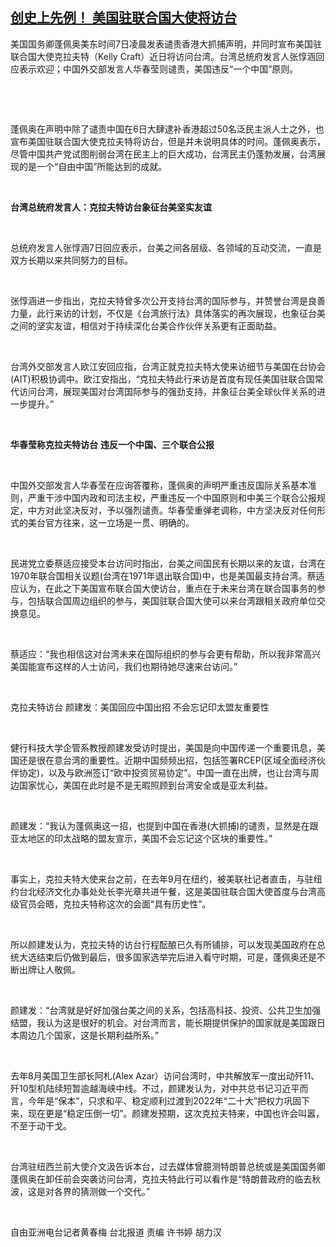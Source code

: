 <!--1610016924000-->
[创史上先例！ 美国驻联合国大使将访台](https://www.rfa.org/mandarin/yataibaodao/hcm-01072021055510.html)
------

<p>美国国务卿蓬佩奥美东时间7日凌晨发表谴责香港大抓捕声明，并同时宣布美国驻联合国大使克拉夫特（Kelly Craft）近日将访问台湾。台湾总统府发言人张惇涵回应表示欢迎；中国外交部发言人华春莹则谴责，美国违反“一个中国”原则。</p><p> </p><p> </p><p>蓬佩奥在声明中除了谴责中国在6日大肆逮补香港超过50名泛民主派人士之外，也宣布美国驻联合国大使克拉夫特将访台，但是并未说明具体的时间。蓬佩奥表示，尽管中国共产党试图削弱台湾在民主上的巨大成功，台湾民主仍蓬勃发展，台湾展现的是一个“自由中国”所能达到的成就。</p><p> </p><p><strong>台湾总统府发言人：克拉夫特访台象征台美坚实友谊</strong></p><p> </p><p>总统府发言人张惇涵7日回应表示，台美之间各层级、各领域的互动交流，一直是双方长期以来共同努力的目标。</p><p> </p><p>张惇涵进一步指出，克拉夫特曾多次公开支持台湾的国际参与，并赞誉台湾是良善力量，此行来访的计划，不仅是《台湾旅行法》具体落实的再次展现，也象征台美之间的坚实友谊，相信对于持续深化台美合作伙伴关系更有正面助益。</p><p> </p><p>台湾外交部发言人欧江安回应指，台湾正就克拉夫特大使来访细节与美国在台协会(AIT)积极协调中。欧江安指出，“克拉夫特此行来访是首度有现任美国驻联合国常代访问台湾，展现美国对台湾国际参与的强劲支持，并象征台美全球伙伴关系的进一步提升。”</p><p> </p><p><strong>华春莹称克拉夫特访台</strong> <strong>违反一个中国、三个联合公报</strong></p><p> </p><p>中国外交部发言人华春莹在应询答覆称，蓬佩奥的声明严重违反国际关系基本准则，严重干涉中国内政和司法主权，严重违反一个中国原则和中美三个联合公报规定，中方对此坚决反对，予以强烈谴责。华春莹重弹老调称，中方坚决反对任何形式的美台官方往来，这一立场是一贯、明确的。</p><p> </p><p>民进党立委蔡适应接受本台访问时指出，台美之间国民有长期以来的友谊，台湾在1970年联合国相关议题(台湾在1971年退出联合国)中，也是美国最支持台湾。蔡适应认为，在此之下美国宣布联合国大使访台，重点在于未来台湾在联合国事务的参与，包括联合国周边组织的参与，美国驻联合国大使可以来台湾跟相关政府单位交换意见。</p><p> </p><p>蔡适应：“我也相信这对台湾未来在国际组织的参与会更有帮助，所以我非常高兴美国能宣布这样的人士访问，我们也期待她尽速来台访问。”</p><p> </p><p>克拉夫特访台 颜建发：美国回应中国出招 不会忘记印太盟友重要性</p><p> </p><p>健行科技大学企管系教授颜建发受访时提出，美国是向中国传递一个重要讯息，美国还是很在意台湾的重要性。近期中国频频出招，包括签署RCEP(区域全面经济伙伴协定)，以及与欧洲签订“欧中投资贸易协定”。中国一直在出牌，也让台湾与周边国家忧心，美国在此时是不是无暇照顾到台湾安全或是亚太利益。</p><p> </p><p>颜建发：“我认为蓬佩奥这一招，也提到中国在香港(大抓捕)的谴责，显然是在跟亚太地区的印太战略的盟友宣示，美国不会忘记这个区块的重要性。”</p><p> </p><p>事实上，克拉夫特大使来台之前，在去年9月在纽约，被美联社记者直击，与驻纽约台北经济文化办事处处长李光章共进午餐，这是美国驻联合国大使首度与台湾高级官员会晤，克拉夫特称这次的会面“具有历史性”。</p><p> </p><p>所以颜建发认为，克拉夫特的访台行程酝酿已久有所铺排，可以发现美国政府在总统大选结束后仍做到最后，很多国家选举完后进入看守时期，可是，蓬佩奥还是不断出牌让人敬佩。</p><p> </p><p>颜建发：“台湾就是好好加强台美之间的关系，包括高科技、投资、公共卫生加强结盟，我认为这是很好的机会。对台湾而言，能长期提供保护的国家就是美国跟日本周边几个国家，这是长期利益所系。”</p><p> </p><p>去年8月美国卫生部长阿札(Alex Azar）访问台湾时，中共解放军一度出动歼11、歼10型机陆续短暂逾越海峡中线。不过，颜建发认为，对中共总书记习近平而言，今年是“保本”，只求和平、稳定顺利过渡到2022年“二十大”把权力巩固下来，现在更是“稳定压倒一切”。颜建发预期，这次克拉夫特来，中国也许会叫嚣，不至于动干戈。</p><p> </p><p>台湾驻纽西兰前大使介文汲告诉本台，过去媒体曾臆测特朗普总统或是美国国务卿蓬佩奥在卸任前会突袭访问台湾，克拉夫特此行可以看作是“特朗普政府的临去秋波，这是对各界的猜测做一个交代。”</p><p> </p><p>自由亚洲电台记者黄春梅 台北报道 责编 许书婷 胡力汉</p><p> </p><p><br/><br/></p><p> </p><p> </p><p> </p>
